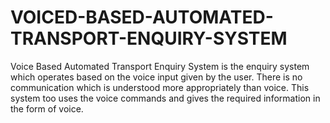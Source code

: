 # VOICED-BASED-AUTOMATED-TRANSPORT-ENQUIRY-SYSTEM
Voice Based Automated Transport Enquiry System is the enquiry system which operates based on the voice input given by the user. There is no communication which is understood more appropriately than voice. This system too uses the voice commands and gives the required information in the form of voice.
